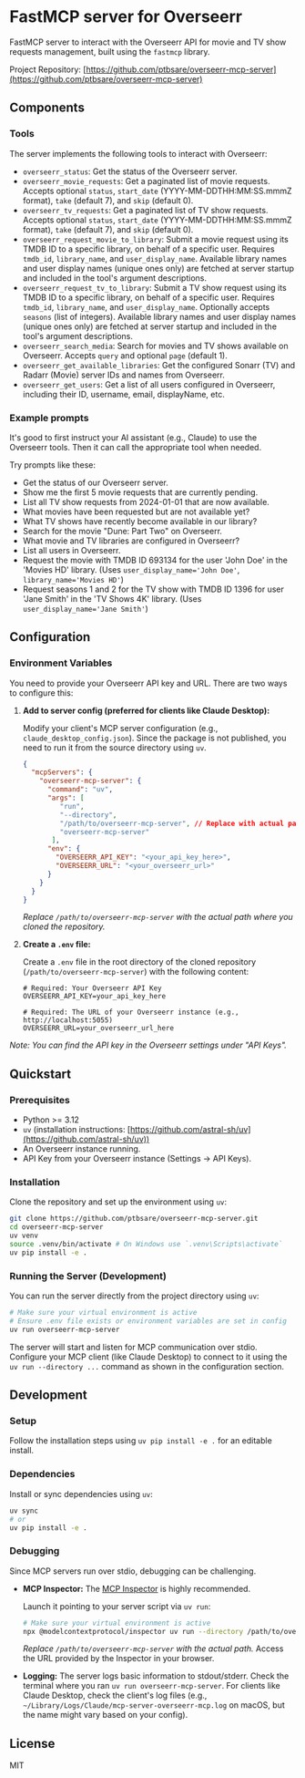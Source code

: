 # FastMCP server for Overseerr

FastMCP server to interact with the Overseerr API for movie and TV show requests management, built using the `fastmcp` library.

Project Repository: [https://github.com/ptbsare/overseerr-mcp-server](https://github.com/ptbsare/overseerr-mcp-server)

## Components

### Tools

The server implements the following tools to interact with Overseerr:

-   `overseerr_status`: Get the status of the Overseerr server.
-   `overseerr_movie_requests`: Get a paginated list of movie requests. Accepts optional `status`, `start_date` (YYYY-MM-DDTHH:MM:SS.mmmZ format), `take` (default 7), and `skip` (default 0).
-   `overseerr_tv_requests`: Get a paginated list of TV show requests. Accepts optional `status`, `start_date` (YYYY-MM-DDTHH:MM:SS.mmmZ format), `take` (default 7), and `skip` (default 0).
-   `overseerr_request_movie_to_library`: Submit a movie request using its TMDB ID to a specific library, on behalf of a specific user. Requires `tmdb_id`, `library_name`, and `user_display_name`. Available library names and user display names (unique ones only) are fetched at server startup and included in the tool's argument descriptions.
-   `overseerr_request_tv_to_library`: Submit a TV show request using its TMDB ID to a specific library, on behalf of a specific user. Requires `tmdb_id`, `library_name`, and `user_display_name`. Optionally accepts `seasons` (list of integers). Available library names and user display names (unique ones only) are fetched at server startup and included in the tool's argument descriptions.
-   `overseerr_search_media`: Search for movies and TV shows available on Overseerr. Accepts `query` and optional `page` (default 1).
-   `overseerr_get_available_libraries`: Get the configured Sonarr (TV) and Radarr (Movie) server IDs and names from Overseerr.
-   `overseerr_get_users`: Get a list of all users configured in Overseerr, including their ID, username, email, displayName, etc.

### Example prompts

It's good to first instruct your AI assistant (e.g., Claude) to use the Overseerr tools. Then it can call the appropriate tool when needed.

Try prompts like these:

-   Get the status of our Overseerr server.
-   Show me the first 5 movie requests that are currently pending.
-   List all TV show requests from 2024-01-01 that are now available.
-   What movies have been requested but are not available yet?
-   What TV shows have recently become available in our library?
-   Search for the movie "Dune: Part Two" on Overseerr.
-   What movie and TV libraries are configured in Overseerr?
-   List all users in Overseerr.
-   Request the movie with TMDB ID 693134 for the user 'John Doe' in the 'Movies HD' library. (Uses `user_display_name='John Doe'`, `library_name='Movies HD'`)
-   Request seasons 1 and 2 for the TV show with TMDB ID 1396 for user 'Jane Smith' in the 'TV Shows 4K' library. (Uses `user_display_name='Jane Smith'`)

## Configuration

### Environment Variables

You need to provide your Overseerr API key and URL. There are two ways to configure this:

1.  **Add to server config (preferred for clients like Claude Desktop):**

    Modify your client's MCP server configuration (e.g., `claude_desktop_config.json`). Since the package is not published, you need to run it from the source directory using `uv`.

    ```json
    {
      "mcpServers": {
        "overseerr-mcp-server": {
          "command": "uv",
          "args": [
             "run",
             "--directory",
             "/path/to/overseerr-mcp-server", // Replace with actual path
             "overseerr-mcp-server"
           ],
          "env": {
            "OVERSEERR_API_KEY": "<your_api_key_here>",
            "OVERSEERR_URL": "<your_overseerr_url>"
          }
        }
      }
    }
    ```
    *Replace `/path/to/overseerr-mcp-server` with the actual path where you cloned the repository.*

2.  **Create a `.env` file:**

    Create a `.env` file in the root directory of the cloned repository (`/path/to/overseerr-mcp-server`) with the following content:

    ```dotenv
    # Required: Your Overseerr API Key
    OVERSEERR_API_KEY=your_api_key_here

    # Required: The URL of your Overseerr instance (e.g., http://localhost:5055)
    OVERSEERR_URL=your_overseerr_url_here
    ```

*Note: You can find the API key in the Overseerr settings under "API Keys".*

## Quickstart

### Prerequisites

-   Python >= 3.12
-   `uv` (installation instructions: [https://github.com/astral-sh/uv](https://github.com/astral-sh/uv))
-   An Overseerr instance running.
-   API Key from your Overseerr instance (Settings → API Keys).

### Installation

Clone the repository and set up the environment using `uv`:

```bash
git clone https://github.com/ptbsare/overseerr-mcp-server.git
cd overseerr-mcp-server
uv venv
source .venv/bin/activate # On Windows use `.venv\Scripts\activate`
uv pip install -e .
```

### Running the Server (Development)

You can run the server directly from the project directory using `uv`:

```bash
# Make sure your virtual environment is active
# Ensure .env file exists or environment variables are set in config
uv run overseerr-mcp-server
```

The server will start and listen for MCP communication over stdio. Configure your MCP client (like Claude Desktop) to connect to it using the `uv run --directory ...` command as shown in the configuration section.

## Development

### Setup

Follow the installation steps using `uv pip install -e .` for an editable install.

### Dependencies

Install or sync dependencies using `uv`:

```bash
uv sync
# or
uv pip install -e .
```

### Debugging

Since MCP servers run over stdio, debugging can be challenging.

-   **MCP Inspector:** The [MCP Inspector](https://github.com/modelcontextprotocol/inspector) is highly recommended.

    Launch it pointing to your server script via `uv run`:

    ```bash
    # Make sure your virtual environment is active
    npx @modelcontextprotocol/inspector uv run --directory /path/to/overseerr-mcp-server overseerr-mcp-server
    ```
    *Replace `/path/to/overseerr-mcp-server` with the actual path.*
    Access the URL provided by the Inspector in your browser.

-   **Logging:** The server logs basic information to stdout/stderr. Check the terminal where you ran `uv run overseerr-mcp-server`. For clients like Claude Desktop, check the client's log files (e.g., `~/Library/Logs/Claude/mcp-server-overseerr-mcp.log` on macOS, but the name might vary based on your config).

## License

MIT
